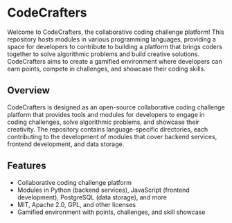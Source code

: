 # CodeCrafters

Welcome to CodeCrafters, the collaborative coding challenge platform! This repository hosts modules in various programming languages, providing a space for developers to contribute to building a platform that brings coders together to solve algorithmic problems and build creative solutions. CodeCrafters aims to create a gamified environment where developers can earn points, compete in challenges, and showcase their coding skills.

## Overview

CodeCrafters is designed as an open-source collaborative coding challenge platform that provides tools and modules for developers to engage in coding challenges, solve algorithmic problems, and showcase their creativity. The repository contains language-specific directories, each contributing to the development of modules that cover backend services, frontend development, and data storage.

## Features

- Collaborative coding challenge platform
- Modules in Python (backend services), JavaScript (frontend development), PostgreSQL (data storage), and more
- MIT, Apache 2.0, GPL, and other licenses
- Gamified environment with points, challenges, and skill showcase
